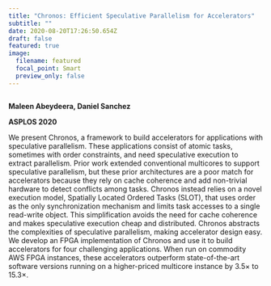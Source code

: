 ```yaml
---
title: "Chronos: Efficient Speculative Parallelism for Accelerators"
subtitle: ""
date: 2020-08-20T17:26:50.654Z
draft: false
featured: true
image:
  filename: featured
  focal_point: Smart
  preview_only: false
---
```

![]()

<!--StartFragment-->

**Maleen Abeydeera, Daniel Sanchez** 

**ASPLOS 2020**

We present Chronos, a framework to build accelerators for applications with speculative parallelism. These applications consist of atomic tasks, sometimes with order constraints, and need speculative execution to extract parallelism. Prior work extended conventional multicores to support speculative parallelism, but these prior architectures are a poor match for accelerators because they rely on cache coherence and add non-trivial hardware to detect conflicts among tasks. Chronos instead relies on a novel execution model, Spatially Located Ordered Tasks (SLOT), that uses order as the only synchronization mechanism and limits task accesses to a single read-write object. This simplification avoids the need for cache coherence and makes speculative execution cheap and distributed. Chronos abstracts the complexities of speculative parallelism, making accelerator design easy. We develop an FPGA implementation of Chronos and use it to build accelerators for four challenging applications. When run on commodity AWS FPGA instances, these accelerators outperform state-of-the-art software versions running on a higher-priced multicore instance by 3.5× to 15.3×.

<!--EndFragment-->